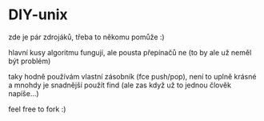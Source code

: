 DIY-unix
========

zde je pár zdrojáků, třeba to někomu pomůže :)

hlavní kusy algoritmu fungují, ale pousta přepínačů ne (to by ale už neměl být problém)

taky hodně používám vlastní zásobník (fce push/pop), není to uplně krásné a mnohdy je snadnější použít find (ale zas když už to jednou člověk napíše...)

feel free to fork :)
